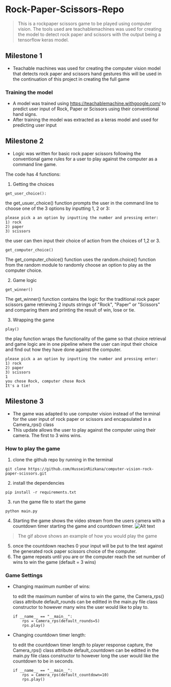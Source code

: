 # Rock-Paper-Scissors-Repo
> This is a rockpaper scissors game to be played using computer vision. The tools used are teachablemachines was used
for creating the model to detect rock paper and scissors with the output being a tensorflow keras model.

## Milestone 1

- Teachable machines was used for creating the computer vision model that detects rock paper and scissors hand gestures
this will be used in the continuation of this project in creating the full game
### Training the model
- A model was trained using https://teachablemachine.withgoogle.com/ to predict user input of Rock, Paper or Scissors using their conventional hand signs.
- After training the model was extracted as a keras model and used for predicting user input

## Milestone 2 
- Logic was written for basic rock paper scissors following the conventional game rules for a user to play against the computer as a command line game.

The code has 4 functions: 
 1. Getting the choices
```
get_user_choice():
```
the get_usuer_choice() function prompts the user in the command line to choose one of the 3 options by inputting 1, 2 or 3:

```
please pick a an option by inputting the number and pressing enter:
1) rock 
2) paper 
3) scissors
```
the user can then input their choice of action from the choices of 1,2 or 3.
```
get_computer_choice()
```
The get_computer_choice() function uses the random.choice() function from the random module to randomly choose an option to play as the computer choice.

2. Game logic
```
get_winner()
```
The get_winner() function contains the logic for the traditional rock paper scissors game retrieving 2 inputs strings of "Rock", "Paper" or "Scissors" and comparing them and printing the result of win, lose or tie.

3. Wrapping the game
```
play()
```

the play function wraps the functionality of the game so that choice retrieval and game logic are in one pipeline where the user can input their choice and find out how they have done against the computer. 
```
please pick a an option by inputting the number and pressing enter:
1) rock 
2) paper 
3) scissors
1
you chose Rock, computer chose Rock
It's a tie!
```

## Milestone 3 
- The game was adapted to use computer vision instead of the terminal for the user input of rock paper or scissors and encapsulated in a Camera_rps() class
- This update allows the user to play against the computer using their camera. The first to 3 wins wins.

### How to play the game
1. clone the github repo by running in the terminal
```
git clone https://github.com/HusseinRizkana/computer-vision-rock-paper-scissors.git
```
2. install the dependencies
```
pip install -r requirements.txt
```
3. run the game file to start the game 
```
python main.py
```
4. Starting the game shows the video stream from the users camera with a countdown timer starting the game and countdown timer.
![Alt text](demoVideo.gif)
> The gif above shows an example of how you would play the game
5. once the countdown reaches 0 your input will be put to the test against the generated rock paper scissors choice of the computer. 
6. The game repeats until you are or the computer reach the set number of wins to win the game (default = 3 wins)



### Game Settings
- Changing maximum number of wins:

    to edit the maximum number of wins to win the game,  the Camera_rps() class attribute  default_rounds can be editted in the main.py file class constructor to however many wins the user would like to play to. 
    ```
    if __name__ == "__main__":
        rps = Camera_rps(default_rounds=5)
        rps.play()
    ```
- Changing countdown timer length: 

    to edit the countdown timer length to player response capture, the Camera_rps() class attribute default_countdown can be editted in the main.py file class constructor to however long the user would like the countdown to be in seconds. 

    ```
    if __name__ == "__main__":
        rps = Camera_rps(default_countdown=10)
        rps.play()
    ```
